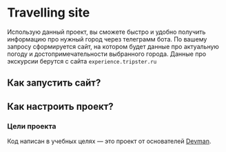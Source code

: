 # Travelling site
Использую данный проект, вы сможете быстро и удобно получить информацию про нужный город через телеграмм бота.
По вашему запросу сформируется сайт, на котором будет данные про актуальную погоду и достопримечательности выбранного города.
Данные про экскурсии берутся с сайта `experience.tripster.ru`

## Как запустить сайт?


## Как настроить проект?
### Цели проекта
Код написан в учебных целях — это проект от основателей [Devman](https://dvmn.org).
